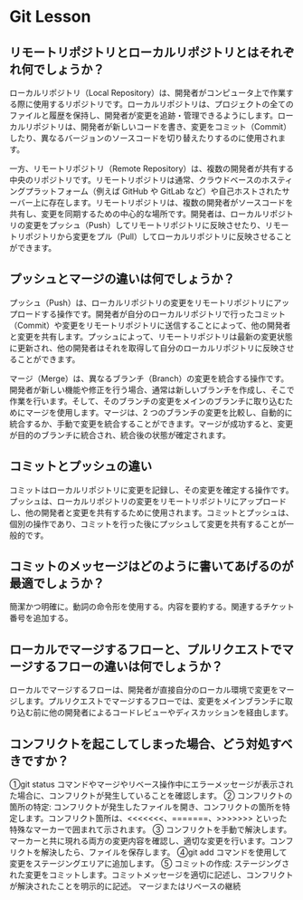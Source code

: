 # Git Lesson

## リモートリポジトリとローカルリポジトリとはそれぞれ何でしょうか？

ローカルリポジトリ（Local Repository）は、開発者がコンピュータ上で作業する際に使用するリポジトリです。ローカルリポジトリは、プロジェクトの全てのファイルと履歴を保持し、開発者が変更を追跡・管理できるようにします。ローカルリポジトリは、開発者が新しいコードを書き、変更をコミット（Commit）したり、異なるバージョンのソースコードを切り替えたりするのに使用されます。

一方、リモートリポジトリ（Remote Repository）は、複数の開発者が共有する中央のリポジトリです。リモートリポジトリは通常、クラウドベースのホスティングプラットフォーム（例えば GitHub や GitLab など）や自己ホストされたサーバー上に存在します。リモートリポジトリは、複数の開発者がソースコードを共有し、変更を同期するための中心的な場所です。開発者は、ローカルリポジトリの変更をプッシュ（Push）してリモートリポジトリに反映させたり、リモートリポジトリから変更をプル（Pull）してローカルリポジトリに反映させることができます。

## プッシュとマージの違いは何でしょうか？

プッシュ（Push）は、ローカルリポジトリの変更をリモートリポジトリにアップロードする操作です。開発者が自分のローカルリポジトリで行ったコミット（Commit）や変更をリモートリポジトリに送信することによって、他の開発者と変更を共有します。プッシュによって、リモートリポジトリは最新の変更状態に更新され、他の開発者はそれを取得して自分のローカルリポジトリに反映させることができます。

マージ（Merge）は、異なるブランチ（Branch）の変更を統合する操作です。開発者が新しい機能や修正を行う場合、通常は新しいブランチを作成し、そこで作業を行います。そして、そのブランチの変更をメインのブランチに取り込むためにマージを使用します。マージは、2 つのブランチの変更を比較し、自動的に統合するか、手動で変更を統合することができます。マージが成功すると、変更が目的のブランチに統合され、統合後の状態が確定されます。

## コミットとプッシュの違い

コミットはローカルリポジトリに変更を記録し、その変更を確定する操作です。プッシュは、ローカルリポジトリの変更をリモートリポジトリにアップロードし、他の開発者と変更を共有するために使用されます。コミットとプッシュは、個別の操作であり、コミットを行った後にプッシュして変更を共有することが一般的です。

## コミットのメッセージはどのように書いてあげるのが最適でしょうか？

簡潔かつ明確に。動詞の命令形を使用する。内容を要約する。関連するチケット番号を追加する。

## ローカルでマージするフローと、プルリクエストでマージするフローの違いは何でしょうか？

ローカルでマージするフローは、開発者が直接自分のローカル環境で変更をマージします。プルリクエストでマージするフローでは、変更をメインブランチに取り込む前に他の開発者によるコードレビューやディスカッションを経由します。

## コンフリクトを起こしてしまった場合、どう対処すべきですか？

①git status コマンドやマージやリベース操作中にエラーメッセージが表示された場合に、コンフリクトが発生していることを確認します。
② コンフリクトの箇所の特定: コンフリクトが発生したファイルを開き、コンフリクトの箇所を特定します。コンフリクト箇所は、<<<<<<<、=======、>>>>>>> といった特殊なマーカーで囲まれて示されます。
③ コンフリクトを手動で解決します。マーカーと共に現れる両方の変更内容を確認し、適切な変更を行います。コンフリクトを解決したら、ファイルを保存します。
④git add コマンドを使用して変更をステージングエリアに追加します。
⑤ コミットの作成: ステージングされた変更をコミットします。コミットメッセージを適切に記述し、コンフリクトが解決されたことを明示的に記述。
マージまたはリベースの継続
